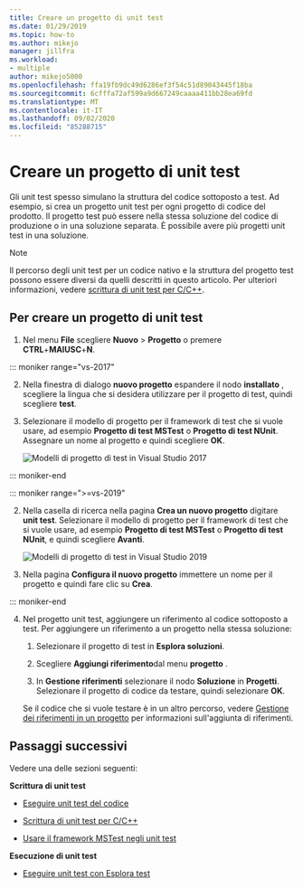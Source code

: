 ```yaml
---
title: Creare un progetto di unit test
ms.date: 01/29/2019
ms.topic: how-to
ms.author: mikejo
manager: jillfra
ms.workload:
- multiple
author: mikejo5000
ms.openlocfilehash: ffa19fb9dc49d6286ef3f54c51d89043445f18ba
ms.sourcegitcommit: 6cfffa72af599a9d667249caaaa411bb28ea69fd
ms.translationtype: MT
ms.contentlocale: it-IT
ms.lasthandoff: 09/02/2020
ms.locfileid: "85288715"
---
```

# <a name="create-a-unit-test-project"></a>Creare un progetto di unit test

Gli unit test spesso simulano la struttura del codice sottoposto a test. Ad esempio, si crea un progetto unit test per ogni progetto di codice del prodotto. Il progetto test può essere nella stessa soluzione del codice di produzione o in una soluzione separata. È possibile avere più progetti unit test in una soluzione.

> [!NOTE]
> Il percorso degli unit test per un codice nativo e la struttura del progetto test possono essere diversi da quelli descritti in questo articolo. Per ulteriori informazioni, vedere [scrittura di unit test per C/C++](writing-unit-tests-for-c-cpp.md).

## <a name="to-create-a-unit-test-project"></a>Per creare un progetto di unit test

1. Nel menu **File** scegliere **Nuovo** > **Progetto** o premere **CTRL**+**MAIUSC**+**N**.

::: moniker range="vs-2017"

2. Nella finestra di dialogo **nuovo progetto** espandere il nodo **installato** , scegliere la lingua che si desidera utilizzare per il progetto di test, quindi scegliere **test**.

3. Selezionare il modello di progetto per il framework di test che si vuole usare, ad esempio **Progetto di test MSTest** o **Progetto di test NUnit**. Assegnare un nome al progetto e quindi scegliere **OK**.

   ![Modelli di progetto di test in Visual Studio 2017](media/test-project-templates.png)

::: moniker-end

::: moniker range=">=vs-2019"

2. Nella casella di ricerca nella pagina **Crea un nuovo progetto** digitare **unit test**. Selezionare il modello di progetto per il framework di test che si vuole usare, ad esempio **Progetto di test MSTest** o **Progetto di test NUnit**, e quindi scegliere **Avanti**.

   ![Modelli di progetto di test in Visual Studio 2019](media/vs-2019/test-project-templates.png)

3. Nella pagina **Configura il nuovo progetto** immettere un nome per il progetto e quindi fare clic su **Crea**.

::: moniker-end

4. Nel progetto unit test, aggiungere un riferimento al codice sottoposto a test. Per aggiungere un riferimento a un progetto nella stessa soluzione:

   1. Selezionare il progetto di test in **Esplora soluzioni**.

   2. Scegliere **Aggiungi riferimento**dal menu **progetto** .

   3. In **Gestione riferimenti** selezionare il nodo **Soluzione** in **Progetti**. Selezionare il progetto di codice da testare, quindi selezionare **OK**.

   Se il codice che si vuole testare è in un altro percorso, vedere [Gestione dei riferimenti in un progetto](../ide/managing-references-in-a-project.md) per informazioni sull'aggiunta di riferimenti.

## <a name="next-steps"></a>Passaggi successivi

Vedere una delle sezioni seguenti:

**Scrittura di unit test**

- [Eseguire unit test del codice](../test/unit-test-your-code.md)

- [Scrittura di unit test per C/C++](writing-unit-tests-for-c-cpp.md)

- [Usare il framework MSTest negli unit test](using-microsoft-visualstudio-testtools-unittesting-members-in-unit-tests.md)

**Esecuzione di unit test**

- [Eseguire unit test con Esplora test](../test/run-unit-tests-with-test-explorer.md)
